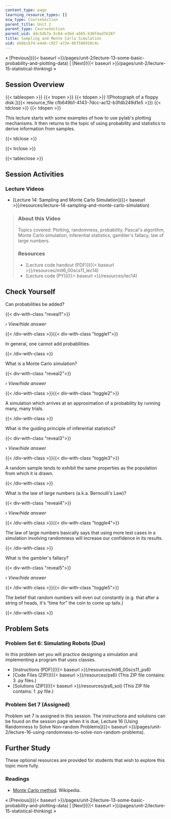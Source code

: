 ```yaml
---
content_type: page
learning_resource_types: []
ocw_type: CourseSection
parent_title: Unit 2
parent_type: CourseSection
parent_uid: ddc5db7a-5c64-e3bd-a565-b36f4ed76287
title: Sampling and Monte Carlo Simulation
uid: eb6bcb74-e4a6-c927-a72e-0bf586910c4c
---
```


« [Previous]({{< baseurl >}}/pages/unit-2/lecture-13-some-basic-probability-and-plotting-data) | [Next]({{< baseurl >}}/pages/unit-2/lecture-15-statistical-thinking) »

Session Overview
----------------

{{< tableopen >}}
{{< tropen >}}
{{< tdopen >}}
![Photograph of a floppy disk.]({{< resource_file cfb649b1-4143-7dcc-ac12-b3fdb249d1e5 >}})
{{< tdclose >}}
{{< tdopen >}}


This lecture starts with some examples of how to use pylab's plotting mechanisms. It then returns to the topic of using probability and statistics to derive information from samples.


{{< tdclose >}}

{{< trclose >}}

{{< tableclose >}}

Session Activities
------------------

### Lecture Videos

*   [Lecture 14: Sampling and Monte Carlo Simulation]({{< baseurl >}}/resources/lecture-14-sampling-and-monte-carlo-simulation)

> ### About this Video
> 
> Topics covered: Plotting, randomness, probability, Pascal's algorithm, Monte Carlo simulation, inferential statistics, gambler's fallacy, law of large numbers.
> 
> ### Resources
> 
> *   [Lecture code handout (PDF)]({{< baseurl >}}/resources/mit6_00scs11_lec14)
> *   [Lecture code (PY)]({{< baseurl >}}/resources/lec14)

Check Yourself
--------------

Can probabilities be added?

{{< div-with-class "reveal1">}}

› _View/hide answer_

{{< /div-with-class >}}{{< div-with-class "toggle1">}}

In general, one cannot add probabilities.

{{< /div-with-class >}}

What is a Monte Carlo simulation?

{{< div-with-class "reveal2">}}

› _View/hide answer_

{{< /div-with-class >}}{{< div-with-class "toggle2">}}

A simulation which arrives at an approximation of a probability by running many, many trials.

{{< /div-with-class >}}

What is the guiding principle of inferential statistics?

{{< div-with-class "reveal3">}}

› _View/hide answer_

{{< /div-with-class >}}{{< div-with-class "toggle3">}}

A random sample tends to exhibit the same properties as the population from which it is drawn.

{{< /div-with-class >}}

What is the law of large numbers (a.k.a. Bernoulli's Law)?

{{< div-with-class "reveal4">}}

› _View/hide answer_

{{< /div-with-class >}}{{< div-with-class "toggle4">}}

The law of large numbers basically says that using more test cases in a simulation involving randomness will increase our confidence in its results.

{{< /div-with-class >}}

What is the gambler's fallacy?

{{< div-with-class "reveal5">}}

› _View/hide answer_

{{< /div-with-class >}}{{< div-with-class "toggle5">}}

The belief that random numbers will even out constantly (e.g. that after a string of heads, it's “time for” the coin to come up tails.)

{{< /div-with-class >}}

Problem Sets
------------

### Problem Set 6: Simulating Robots (Due)

In this problem set you will practice designing a simulation and implementing a program that uses classes.

*   [Instructions (PDF)]({{< baseurl >}}/resources/mit6_00scs11_ps6)
*   [Code Files (ZIP)]({{< baseurl >}}/resources/ps6) (This ZIP file contains: 3 .py files.)
*   [Solutions (ZIP)]({{< baseurl >}}/resources/ps6_sol) (This ZIP file contains: 1 .py file.)

### Problem Set 7 (Assigned)

Problem set 7 is assigned in this session. The instructions and solutions can be found on the session page when it is due, Lecture 16 [Using Randomness to Solve Non-random Problems]({{< baseurl >}}/pages/unit-2/lecture-16-using-randomness-to-solve-non-random-problems).

Further Study
-------------

These optional resources are provided for students that wish to explore this topic more fully.

### Readings

*   [Monte Carlo method](http://en.wikipedia.org/wiki/Monte_Carlo_method). Wikipedia.

« [Previous]({{< baseurl >}}/pages/unit-2/lecture-13-some-basic-probability-and-plotting-data) | [Next]({{< baseurl >}}/pages/unit-2/lecture-15-statistical-thinking) »
